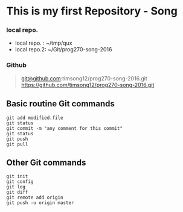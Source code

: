 # This is my first Repository - Song

### local repo.
- local repo. : ~/tmp/qux
- local repo.2: ~/Git/prog270-song-2016

### Github
> git@github.com:timsong12/prog270-song-2016.git
> https://github.com/timsong12/prog270-song-2016.git

## Basic routine Git commands
```
git add modified.file
git status
git commit -m "any comment for this commit"
git status
git push
git pull
```
## Other Git commands
```
git init
git config
git log
git diff
git remote add origin
git push -u origin master

```
